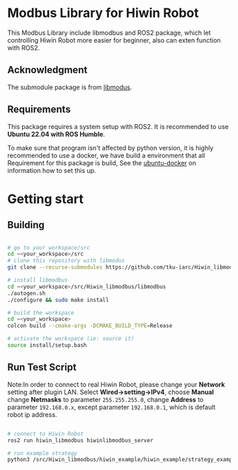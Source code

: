 # Modbus Library for Hiwin Robot
This Modbus Library include libmodbus and ROS2 package, which let controlling Hiwin Robot more easier for beginner, also can exten function with ROS2.

## Acknowledgment
The submodule package is from [libmodus](https://github.com/stephane/libmodbus.git).

## Requirements 
This package requires a system setup with ROS2. It is recommended to use **Ubuntu 22.04 with ROS Humble**.

<!-- camera SDK and ROS package is needed. Here we use [Linux Distribution](https://github.com/IntelRealSense/librealsense/blob/master/doc/distribution_linux.md#installing-the-packages) and [Realsense-ros](https://github.com/IntelRealSense/realsense-ros/tree/ros1-legacy) -->

To make sure that program isn't affected by python version, it is highly recommended to use a docker, 
we have build a environment that all Requirement for this package is build, 
See the [ubuntu-docker](https://github.com/errrr0501/ubuntu20.04_docker) on information how to set this up.

# Getting start
## Building

```bash

# go to your workspace/src
cd ~<your_workspace>/src
# clone this repository with libmodus
git clone --recurse-submodules https://github.com/tku-iarc/Hiwin_libmodbus.git

# install libmodbus
cd ~<your_workspace>/src/Hiwin_libmodbus/libmodbus
./autogen.sh
./configure && sudo make install

# build the workspace
cd ~<your_workspace>
colcon build --cmake-args -DCMAKE_BUILD_TYPE=Release

# activate the workspace (ie: source it)
source install/setup.bash
```

## Run Test Script
Note:In order to connect to real Hiwin Robot, please change your **Network** setting after plugin LAN.
Select **Wired->setting->IPv4**, choose **Manual** change **Netmasks** to parameter `255.255.255.0`, 
change **Address** to parameter `192.168.0.x`, except parameter `192.168.0.1`, which is default robot ip address.

```bash

# connect to Hiwin Robot
ros2 run hiwin_libmodbus hiwinlibmodbus_server

# run example strategy
python3 /src/Hiwin_libmodbus/hiwin_example/hiwin_example/strategy_example.py
```
